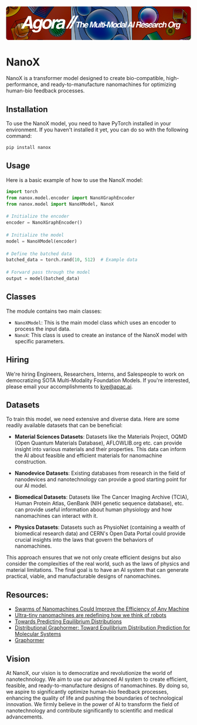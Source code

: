 [![Multi-Modality](agorabanner.png)](https://discord.gg/qUtxnK2NMf)


# NanoX

NanoX is a transformer model designed to create bio-compatible, high-performance, and ready-to-manufacture nanomachines for optimizing human-bio feedback processes.

## Installation

To use the NanoX model, you need to have PyTorch installed in your environment. If you haven't installed it yet, you can do so with the following command:

```bash
pip install nanox
```

## Usage

Here is a basic example of how to use the NanoX model:

```python
import torch
from nanox.model.encoder import NanoXGraphEncoder
from nanox.model import NanoXModel, NanoX

# Initialize the encoder
encoder = NanoXGraphEncoder()

# Initialize the model
model = NanoXModel(encoder)

# Define the batched data
batched_data = torch.rand(10, 512)  # Example data

# Forward pass through the model
output = model(batched_data)
```

## Classes

The module contains two main classes:

- `NanoXModel`: This is the main model class which uses an encoder to process the input data.
- `NanoX`: This class is used to create an instance of the NanoX model with specific parameters.

## Hiring

We're hiring Engineers, Researchers, Interns, and Salespeople to work on democratizing SOTA Multi-Modality Foundation Models. If you're interested, please email your accomplishments to kye@apac.ai.

## Datasets

To train this model, we need extensive and diverse data. Here are some readily available datasets that can be beneficial:

- **Material Sciences Datasets**: Datasets like the Materials Project, OQMD (Open Quantum Materials Database), AFLOWLIB.org etc. can provide insight into various materials and their properties. This data can inform the AI about feasible and efficient materials for nanomachine construction.

- **Nanodevice Datasets**: Existing databases from research in the field of nanodevices and nanotechnology can provide a good starting point for our AI model.

- **Biomedical Datasets**: Datasets like The Cancer Imaging Archive (TCIA), Human Protein Atlas, GenBank (NIH genetic sequence database), etc. can provide useful information about human physiology and how nanomachines can interact with it.

- **Physics Datasets**: Datasets such as PhysioNet (containing a wealth of biomedical research data) and CERN's Open Data Portal could provide crucial insights into the laws that govern the behaviors of nanomachines.

This approach ensures that we not only create efficient designs but also consider the complexities of the real world, such as the laws of physics and material limitations. The final goal is to have an AI system that can generate practical, viable, and manufacturable designs of nanomachines.

## Resources:

- [Swarms of Nanomachines Could Improve the Efficiency of Any Machine](https://scitechdaily.com/swarms-of-nanomachines-could-improve-the-efficiency-of-any-machine/)
- [Ultra-tiny nanomachines are redefining how we think of robots](https://www.newscientist.com/article/mg25033340-100-ultra-tiny-nanomachines-are-redefining-how-we-think-of-robots/)
- [Towards Predicting Equilibrium Distributions](https://paperswithcode.com/paper/towards-predicting-equilibrium-distributions)
- [Distributional Graphormer: Toward Equilibrium Distribution Prediction for Molecular Systems](https://www.microsoft.com/en-us/research/blog/distributional-graphormer-toward-equilibrium-distribution-prediction-for-molecular-systems/)
- [Graphormer](https://github.com/microsoft/Graphormer)



## Vision

At NanoX, our vision is to democratize and revolutionize the world of nanotechnology. We aim to use our advanced AI system to create efficient, feasible, and ready-to-manufacture designs of nanomachines. By doing so, we aspire to significantly optimize human-bio feedback processes, enhancing the quality of life and pushing the boundaries of technological innovation. We firmly believe in the power of AI to transform the field of nanotechnology and contribute significantly to scientific and medical advancements.
